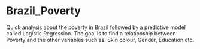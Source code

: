 # Brazil_Poverty
Quick analysis about the poverty in Brazil followed by a predictive model called Logistic Regression. 
The goal is to find a relationship between Poverty and the other variables such as: Skin colour, Gender, Education etc.

